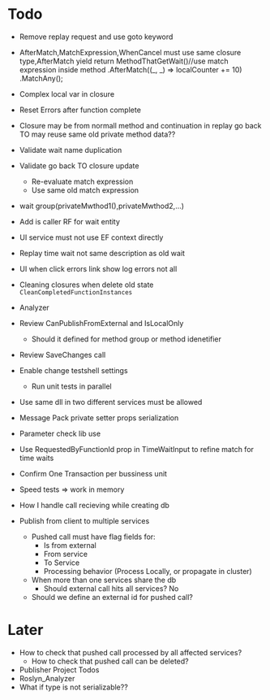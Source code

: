 ﻿# Todo
* Remove replay request and use goto keyword
* AfterMatch,MatchExpression,WhenCancel must use same closure type,AfterMatch
	yield return
            MethodThatGetWait()//use match expression inside method
            .AfterMatch((_, _) => localCounter += 10)
            .MatchAny();

* Complex local var in closure
* Reset Errors after function complete
* Closure may be from normall method and continuation in replay go back TO may reuse same old private method data?? 
* Validate wait name duplication
* Validate go back TO closure update
	* Re-evaluate match expression
	* Use same old match expression


* wait group(privateMwthod1(),privateMwthod2,...)
* Add is caller RF for wait entity


* UI service must not use EF context directly
* Replay time wait not same description as old wait
* UI when click errors link show log errors not all
* Cleaning closures when delete old state `CleanCompletedFunctionInstances`



* Analyzer
* Review CanPublishFromExternal and IsLocalOnly
	* Should it defined for method group or method idenetifier
* Review SaveChanges call
* Enable change testshell settings
	* Run unit tests in parallel

* Use same dll in two different services must be allowed

* Message Pack private setter props serialization
* Parameter check lib use
* Use RequestedByFunctionId prop in TimeWaitInput to refine match for time waits
* Confirm One Transaction per bussiness unit
* Speed tests => work in memory
* How I handle call recieving while creating db

* Publish from client to multiple services
	* Pushed call must have flag fields for:
		* Is from external
		* From service
		* To Service
		* Processing behavior (Process Locally, or propagate in cluster)
	* When more than one services share the db
		* Should external call hits all services? No
	* Should we define an external id for pushed call?


# Later
* How to check that pushed call processed by all affected services?
	* How to check that pushed call can be deleted?
* Publisher Project Todos
* Roslyn_Analyzer
* What if type is not serializable??